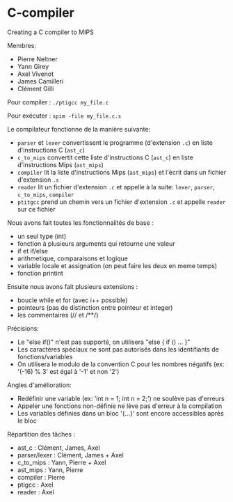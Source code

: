# C-compiler
Creating a C compiler to MIPS

Membres:
- Pierre Neltner
- Yann Girey
- Axel Vivenot
- James Camilleri
- Clément Gilli

Pour compiler :
`./ptigcc my_file.c`

Pour exécuter :
`spim -file my_file.c.s`

Le compilateur fonctionne de la manière suivante:
- `parser` et `lexer` convertissent le programme (d'extension `.c`) en liste d'instructions C (`ast_c`)
- `c_to_mips` convertit cette liste d'instructions C (`ast_c`) en liste d'instructions Mips (`ast_mips`)
- `compiler` lit la liste d'instructions Mips (`ast_mips`) et l'écrit dans un fichier d'extension `.s`
- `reader` lit un fichier d'extension `.c` et appelle à la suite: `lexer`, `parser`, `c_to_mips`, `compiler`
- `ptitgcc` prend un chemin vers un fichier d'extension `.c` et appelle `reader` sur ce fichier
  
Nous avons fait toutes les fonctionnalités de base :
- un seul type (int)
- fonction à plusieurs arguments qui retourne une valeur
- if et if/else
- arithmetique, comparaisons et logique
- variable locale et assignation (on peut faire les deux en meme temps)
- fonction printint

Ensuite nous avons fait plusieurs extensions :
- boucle while et for (avec i++ possible)
- pointeurs (pas de distinction entre pointeur et integer)
- les commentaires (// et /**/)

Précisions:
- Le "else if()" n'est pas supporté, on utilisera "else { if () ... }"
- Les caractères spéciaux ne sont pas autorisés dans les identifiants de fonctions/variables
- On utilisera le modulo de la convention C pour les nombres négatifs (ex: '(-16) % 3' est égal à '-1' et non '2')

Angles d'amélioration:
- Redéfinir une variable (ex: 'int n = 1; int n = 2;') ne soulève pas d'erreurs
- Appeler une fonctions non-définie ne lève pas d'erreur à la compilation
- Les variables définies dans un bloc '{...}' sont encore accessibles après le bloc

Répartition des tâches :
- ast_c : Clément, James, Axel
- parser/lexer : Clément, James + Axel
- c_to_mips : Yann, Pierre + Axel
- ast_mips : Yann, Pierre
- compiler : Pierre
- ptigcc : Axel
- reader : Axel